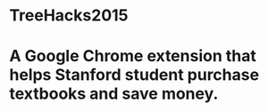 # TreeHacks2015
# A Google Chrome extension that helps Stanford student purchase textbooks and save money. 

